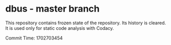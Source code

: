 # dbus - master branch

This repository contains frozen state of the repository.
Its history is cleared. It is used only for static code
analysis with Codacy.

Commit Time: 1702703454